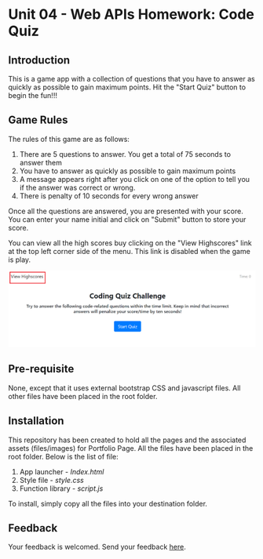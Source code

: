 # Unit 04 - Web APIs Homework: Code Quiz

## Introduction
<p> This is a game app with a collection of questions that you have to answer as quickly as possible to gain maximum points. Hit the "Start Quiz" button to begin the fun!!!</p>
  
## Game Rules
The rules of this game are as follows:
<ol><li>There are 5 questions to answer. You get a total of 75 seconds to answer them</li>
    <li> You have to answer as quickly as possible to gain maximum points</li>
      <li> A message appears right after you click on one of the option to tell you if the answer was correct or wrong.</li>
  <li>There is penalty of 10 seconds for every wrong answer</li>
    </ol>
Once all the questions are answered, you are presented with your score. You can enter your name initial and click on "Submit" button to store your score.</p>
<p> You can view all the high scores buy clicking on the "View Highscores" link at the top left corner side of the menu. This link is disabled when the game is play.</p>

![alt text](https://github.com/bhaskar-tripathi/homework4/blob/master/assets/landing%20page.png)
  
## Pre-requisite
<p>None, except that it uses external bootstrap CSS and javascript files. All other files have been placed in the root folder.</p>

## Installation
<p>This repository has been created to hold all the pages and the associated assets (files/images) for Portfolio Page. All the files have been placed in the root folder. Below is the list of file:
    <ol>
        <li>App launcher - <em>Index.html</em></li>
        <li>Style file - <em>style.css</em></li>
        <li>Function library - <em>script.js</em></li>
</ol>
    
To install, simply copy all the files into your destination folder.</p>

## Feedback
<p> Your feedback is welcomed. Send your feedback <a href="mailto:bhaskar.tripathi@outlook.com?Subject=Password%20Generator%20App%20-%20Feedback" target="_top">here</a>.</p>
